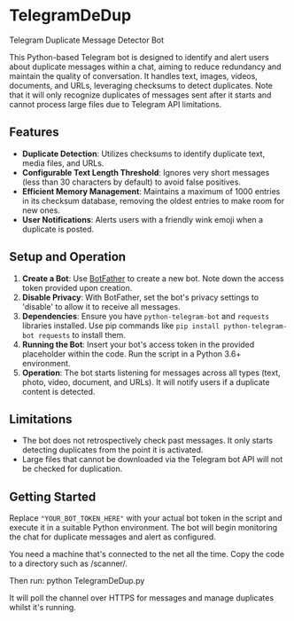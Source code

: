# TelegramDeDup

Telegram Duplicate Message Detector Bot

This Python-based Telegram bot is designed to identify and alert users about duplicate messages within a chat, aiming to reduce redundancy and maintain the quality of conversation. It handles text, images, videos, documents, and URLs, leveraging checksums to detect duplicates. Note that it will only recognize duplicates of messages sent after it starts and cannot process large files due to Telegram API limitations.

## Features

- **Duplicate Detection**: Utilizes checksums to identify duplicate text, media files, and URLs.
- **Configurable Text Length Threshold**: Ignores very short messages (less than 30 characters by default) to avoid false positives.
- **Efficient Memory Management**: Maintains a maximum of 1000 entries in its checksum database, removing the oldest entries to make room for new ones.
- **User Notifications**: Alerts users with a friendly wink emoji when a duplicate is posted.

## Setup and Operation

1. **Create a Bot**: Use [BotFather](https://t.me/botfather) to create a new bot. Note down the access token provided upon creation.
2. **Disable Privacy**: With BotFather, set the bot's privacy settings to 'disable' to allow it to receive all messages.
3. **Dependencies**: Ensure you have `python-telegram-bot` and `requests` libraries installed. Use pip commands like `pip install python-telegram-bot requests` to install them.
4. **Running the Bot**: Insert your bot's access token in the provided placeholder within the code. Run the script in a Python 3.6+ environment.
5. **Operation**: The bot starts listening for messages across all types (text, photo, video, document, and URLs). It will notify users if a duplicate content is detected.

## Limitations

- The bot does not retrospectively check past messages. It only starts detecting duplicates from the point it is activated.
- Large files that cannot be downloaded via the Telegram bot API will not be checked for duplication.

## Getting Started

Replace `"YOUR_BOT_TOKEN_HERE"` with your actual bot token in the script and execute it in a suitable Python environment. The bot will begin monitoring the chat for duplicate messages and alert as configured.

You need a machine that's connected to the net all the time. Copy the code to a directory such as /scanner/. 

Then run: python TelegramDeDup.py

It will poll the channel over HTTPS for messages and manage duplicates whilst it's running.
